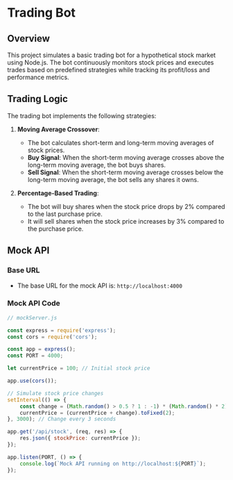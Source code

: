 # Trading Bot

## Overview

This project simulates a basic trading bot for a hypothetical stock market using Node.js. The bot continuously monitors stock prices and executes trades based on predefined strategies while tracking its profit/loss and performance metrics.

## Trading Logic

The trading bot implements the following strategies:

1. **Moving Average Crossover**:
   - The bot calculates short-term and long-term moving averages of stock prices.
   - **Buy Signal**: When the short-term moving average crosses above the long-term moving average, the bot buys shares.
   - **Sell Signal**: When the short-term moving average crosses below the long-term moving average, the bot sells any shares it owns.

2. **Percentage-Based Trading**:
   - The bot will buy shares when the stock price drops by 2% compared to the last purchase price.
   - It will sell shares when the stock price increases by 3% compared to the purchase price.

## Mock API

### Base URL
- The base URL for the mock API is: `http://localhost:4000`

### Mock API Code

```javascript
// mockServer.js

const express = require('express');
const cors = require('cors');

const app = express();
const PORT = 4000;

let currentPrice = 100; // Initial stock price

app.use(cors());

// Simulate stock price changes
setInterval(() => {
    const change = (Math.random() > 0.5 ? 1 : -1) * (Math.random() * 2); // Random change between -2 and 2
    currentPrice = (currentPrice + change).toFixed(2);
}, 3000); // Change every 3 seconds

app.get('/api/stock', (req, res) => {
    res.json({ stockPrice: currentPrice });
});

app.listen(PORT, () => {
    console.log(`Mock API running on http://localhost:${PORT}`);
});
